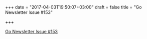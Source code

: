 +++
date = "2017-04-03T19:50:07+03:00"
draft = false
title = "Go Newsletter Issue #153"

+++

<p><a href="https://golangweekly.com/issues/153">Go Newsletter Issue #153</a></p>